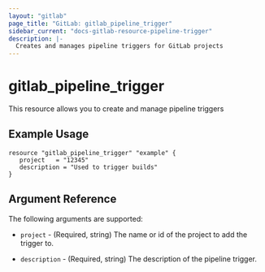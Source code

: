 ```yaml
---
layout: "gitlab"
page_title: "GitLab: gitlab_pipeline_trigger"
sidebar_current: "docs-gitlab-resource-pipeline-trigger"
description: |-
  Creates and manages pipeline triggers for GitLab projects
---
```


# gitlab\_pipeline\_trigger

This resource allows you to create and manage pipeline triggers

## Example Usage

```hcl
resource "gitlab_pipeline_trigger" "example" {
   project   = "12345"
   description = "Used to trigger builds"
}
```

## Argument Reference

The following arguments are supported:

* `project` - (Required, string) The name or id of the project to add the trigger to.

* `description` - (Required, string) The description of the pipeline trigger.
